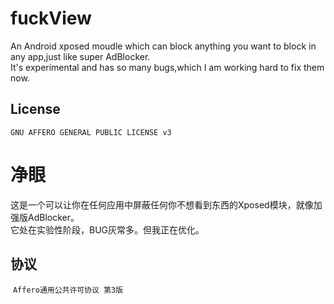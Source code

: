 # fuckView
An Android xposed moudle which can block anything you want to block in any app,just like super AdBlocker.  
It's experimental and has so many bugs,which I am working hard to fix them now.    
## License
  ```GNU AFFERO GENERAL PUBLIC LICENSE v3```
# 净眼
这是一个可以让你在任何应用中屏蔽任何你不想看到东西的Xposed模块，就像加强版AdBlocker。  
它处在实验性阶段，BUG灰常多。但我正在优化。  
## 协议
  ```Affero通用公共许可协议 第3版```
